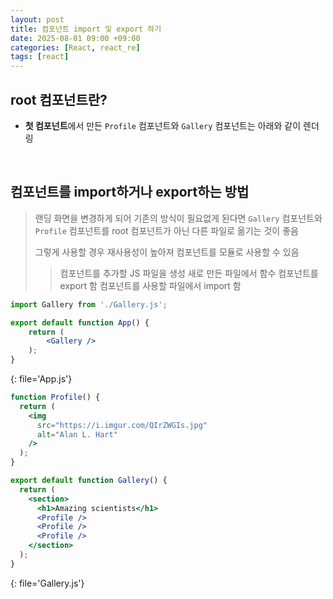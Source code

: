 ```yaml
---
layout: post
title: 컴포넌트 import 및 export 하기
date: 2025-08-01 09:00 +09:00
categories: [React, react_re]
tags: [react]
---
```


## root 컴포넌트란?

- **첫 컴포넌트**에서 만든 `Profile` 컴포넌트와 `Gallery` 컴포넌트는 아래와 같이 렌더링

<br>

## 컴포넌트를 import하거나 export하는 방법

> 랜딩 화면을 변경하게 되어 기존의 방식이 필요없게 된다면 `Gallery` 컴포넌트와 `Profile` 컴포넌트를 root 컴포넌트가 아닌 다른 파일로 옮기는 것이 좋음
>
> 그렇게 사용할 경우 재사용성이 높아져 컴포넌트를 모듈로 사용할 수 있음
>
>> 컴포넌트를 추가할 JS 파일을 생성
>> 새로 만든 파일에서 함수 컴포넌트를 export 함
>> 컴포넌트를 사용할 파일에서 import 함

```jsx
import Gallery from './Gallery.js';

export default function App() {
    return (
        <Gallery />
    );
}
```
{: file='App.js'}

```jsx
function Profile() {
  return (
    <img
      src="https://i.imgur.com/QIrZWGIs.jpg"
      alt="Alan L. Hart"
    />
  );
}

export default function Gallery() {
  return (
    <section>
      <h1>Amazing scientists</h1>
      <Profile />
      <Profile />
      <Profile />
    </section>
  );
}
```
{: file='Gallery.js'}